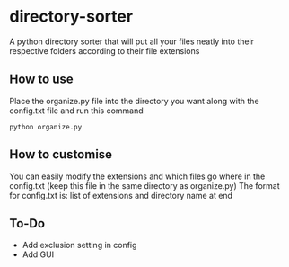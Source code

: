 # directory-sorter
A python directory sorter that will put all your files neatly into their respective folders according to their file extensions

## How to use

Place the organize.py file into the directory you want along with the config.txt file and run this command

``` shell
python organize.py
```

## How to customise

You can easily modify the extensions and which files go where in the config.txt (keep this file in the same directory as organize.py)
The format for config.txt is: list of extensions and directory name at end

## To-Do

 - Add exclusion setting in config
 - Add GUI
